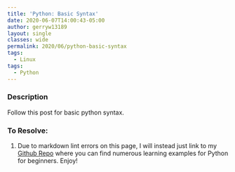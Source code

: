 ```yaml
---
title: 'Python: Basic Syntax'
date: 2020-06-07T14:00:43-05:00
author: gerryw13189
layout: single
classes: wide
permalink: 2020/06/python-basic-syntax
tags:
  - Linux
tags:
  - Python
---
```

<!--more-->

### Description

Follow this post for basic python syntax.

### To Resolve:

1. Due to markdown lint errors on this page, I will instead just link to my [Github Repo](https://github.com/gerryw1389/python/tree/main/learning) where you can find numerous learning examples for Python for beginners. Enjoy!
